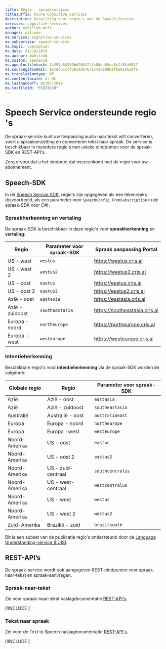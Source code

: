```yaml
---
title: Regio - spraakservices
titlesuffix: Azure Cognitive Services
description: Verwijzing voor regio's van de Speech-Service.
services: cognitive-services
author: mahilleb-msft
manager: nitinme
ms.service: cognitive-services
ms.subservice: speech-service
ms.topic: conceptual
ms.date: 01/14/2019
ms.author: mahilleb
ms.custom: seodec18
ms.openlocfilehash: 1a291a54389b678647f4a08ea03ec8c2f85a5917
ms.sourcegitcommit: 90cec6cccf303ad4767a343ce00befba020a10f6
ms.translationtype: MT
ms.contentlocale: nl-NL
ms.lasthandoff: 02/07/2019
ms.locfileid: "55872830"
---
```

# <a name="speech-service-supported-regions"></a>Speech Service ondersteunde regio 's

De spraak-service kunt uw toepassing audio naar tekst wilt converteren, voert u spraakomzetting en converteren tekst naar spraak. De service is beschikbaar in meerdere regio's met unieke eindpunten voor de spraak-SDK en REST-API's.

Zorg ervoor dat u het eindpunt dat overeenkomt met de regio voor uw abonnement.

## <a name="speech-sdk"></a>Speech-SDK

In de [Speech Service SDK](speech-sdk.md), regio's zijn opgegeven als een tekenreeks (bijvoorbeeld, als een parameter voor `SpeechConfig.FromSubscription` in de spraak-SDK voor C#).

### <a name="speech-recognition-and-translation"></a>Spraakherkenning en vertaling

De spraak-SDK is beschikbaar in deze regio's voor **spraakherkenning** en **vertaling**:

  Regio | Parameter voor spraak-SDK | Spraak aanpassing Portal
 ------|-------|--------
 US - west | `westus` | https://westus.cris.ai
 US - west 2 | `westus2` | https://westus2.cris.ai
 US - oost | `eastus` | https://eastus.cris.ai
 US - oost 2 | `eastus2` | https://eastus2.cris.ai
 Azië - oost | `eastasia` | https://eastasia.cris.ai
 Azië - zuidoost | `southeastasia` | https://southeastasia.cris.ai
 Europa - noord | `northeurope` | https://northeurope.cris.ai
 Europa -west | `westeurope` | https://westeurope.cris.ai


### <a name="intent-recognition"></a>Intentieherkenning

Beschikbare regio's voor **intentieherkenning** via de spraak-SDK worden de volgende:

 Globale regio | Regio | Parameter voor spraak-SDK
 ------|-------|--------
 Azië | Azië - oost | `eastasia`
 Azië | Azië - zuidoost | `southeastasia`
 Australië | Australië - oost | `australiaeast`
 Europa | Europa - noord | `northeurope`
 Europa | Europa -west | `westeurope`
 Noord-Amerika | US - oost | `eastus`
 Noord-Amerika | US - oost 2 | `eastus2`
 Noord-Amerika | US - zuid-centraal | `southcentralus`
 Noord-Amerika | US - west-centraal | `westcentralus`
 Noord-Amerika | US - west | `westus`
 Noord-Amerika | US - west 2 | `westus2`
 Zuid-Amerika | Brazilië - zuid | `brazilsouth`

Dit is een subset van de publicatie regio's ondersteund door de [Language Understanding-service (LUIS)](/azure/cognitive-services/luis/luis-reference-regions).

## <a name="rest-apis"></a>REST-API’s

De spraak-service wordt ook aangegeven REST-eindpunten voor spraak-naar-tekst en spraak-aanvragen.

### <a name="speech-to-text"></a>Spraak-naar-tekst

Zie voor spraak-naar-tekst naslagdocumentatie [REST-API's](https://docs.microsoft.com/azure/cognitive-services/speech-service/rest-apis).

[!INCLUDE [](../../../includes/cognitive-services-speech-service-endpoints-speech-to-text.md)]

### <a name="text-to-speech"></a>Tekst naar spraak

Zie voor de Text to Speech naslagdocumentatie [REST-API's](https://docs.microsoft.com/azure/cognitive-services/speech-service/rest-apis).

[!INCLUDE [](../../../includes/cognitive-services-speech-service-endpoints-text-to-speech.md)]
